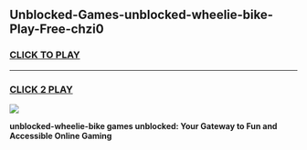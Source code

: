 
## Unblocked-Games-unblocked-wheelie-bike-Play-Free-chzi0
<h3>
<a href="https://premium76.site?title=unblocked-wheelie-bike&ref=10A">CLICK TO PLAY</a></h3>
<hr>

<h3>
<a href="https://premium76.site?title=unblocked-wheelie-bike&ref=10A">CLICK 2 PLAY</a>
  
</h3>

<a href="https://premium76.site?title=unblocked-wheelie-bike&ref=10A"><img src="https://clearcache.store/games.png"></a>


**unblocked-wheelie-bike games unblocked: Your Gateway to Fun and Accessible Online Gaming**
